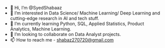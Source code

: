 - 👋 Hi, I’m @SyedShabaaz
- 👀 I’m interested in Data Science/ Machine Learning/ Deep Learning and cutting-edge research in AI and tech stuff.
- 🌱 I’m currently learning Python, SQL, Applied Statistics, Product Analytics, Machine Learning.
- 💞️ I’m looking to collaborate on Data Analyst projects.
- 📫 How to reach me - shabaz270720@gmail.com 

<!---
SyedShabaaz/SyedShabaaz is a ✨ special ✨ repository because its `README.md` (this file) appears on your GitHub profile.
You can click the Preview link to take a look at your changes.
--->
